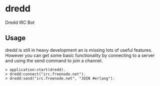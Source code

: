 # dredd
Dredd IRC Bot

Usage
-----
dredd is still in heavy development an is missing lots of useful features.
However you can get some basic functionality by connecting to a server and
using the send command to join a channel.

    > application:start(dredd).
    > dredd:connect("irc.freenode.net").
    > dredd:send("irc.freenode.net", "JOIN #erlang").

